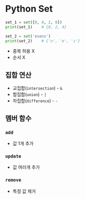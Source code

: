 # Python Set
```py
set_1 = set([0, 4, 2, 0])
print(set_1)    # {0, 2, 4}

set_2 = set('esens')
print(set_2)    # {'n', 'e', 's'}
```
* 중복 허용 X
* 순서 X

## 집합 연산
* 교집합(`intersection`) - `&`
* 합집합(`union`) - `|`
* 차집합(`difference`) - `-`

## 멤버 함수
### `add`
* 값 1개 추가

### `update`
* 값 여러개 추가

### `remove`
* 특정 값 제거
